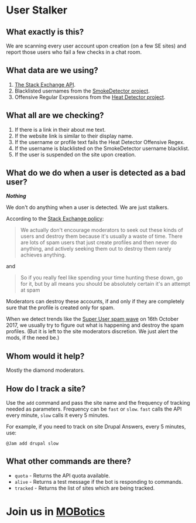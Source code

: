 # User Stalker 

## What exactly is this?

We are scanning every user account upon creation (on a few SE sites) and report those users who fail a few checks in a chat room. 

## What data are we using?

1. [The Stack Exchange API](http://api.stackexchange.com).
2. Blacklisted usernames from the [SmokeDetector project](https://charcoal-se.org/#whats-smokey). 
3. Offensive Regular Expressions from the [Heat Detector project](https://stackapps.com/questions/7001/heat-detector-analysing-comments-to-find-heat). 

## What all are we checking?

1. If there is a link in their about me text. 
2. If the website link is similar to their display name. 
3. If the username or profile text fails the Heat Detector Offensive Regex. 
4. If the username is blacklisted on the SmokeDetector username blacklist. 
5. If the user is suspended on the site upon creation. 

## What do we do when a user is detected as a bad user? 

***Nothing***

We don't do anything when a user is detected. We are just stalkers. 

According to the [Stack Exchange policy](https://meta.stackexchange.com/questions/297993/what-is-the-policy-on-destroying-users-with-very-spammy-profiles-but-have-not-po):

> We actually don't encourage moderators to seek out these kinds of users and destroy them because it's usually a waste of time. There are lots of spam users that just create profiles and then never do anything, and actively seeking them out to destroy them rarely achieves anything. 

and 

> So if you really feel like spending your time hunting these down, go for it, but by all means you should be absolutely certain it's an attempt at spam

Moderators can destroy these accounts, if and only if they are completely sure that the profile is created only for spam. 

When we detect trends like the [Super User spam wave](https://chat.stackexchange.com/transcript/59667/2017/10/16) on 16th October 2017, we usually try to figure out what is happening and destroy the spam profiles. (But it is left to the site moderators discretion. We just alert the mods, if the need be.) 


## Whom would it help?

Mostly the diamond moderators.

## How do I track a site? 

Use the `add` command and pass the site name and the frequency of tracking needed as parameters. Frequency can be `fast` or `slow`. `fast` calls the API every  minute, `slow` calls it every 5 minutes. 

For example, if you need to track on site Drupal Answers, every 5 minutes, use: 

    @Jam add drupal slow

## What other commands are there? 

 - `quota` - Returns the API quota available.
 - `alive` - Returns a test message if the bot is responding to commands. 
 - `tracked` - Returns the list of sites which are being tracked. 
 

# Join us in [MOBotics](https://chat.stackexchange.com/rooms/59667/mobotics) 
